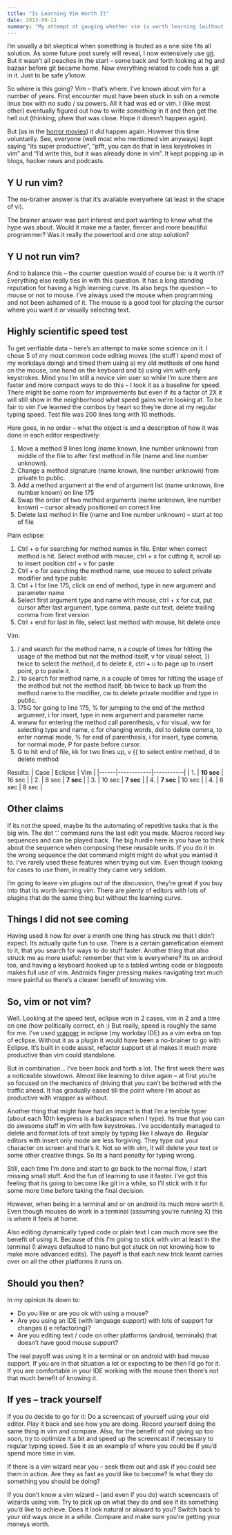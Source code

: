 ```yaml
---
title: "Is Learning Vim Worth It"
date: 2013-09-11
summary: "My attempt at gauging whether vim is worth learning (without spending the time everyone says it takes to). See if you should go for it or not"
---
```


I’m usually a bit skeptical when something is touted as a one size fits all solution. As some future post surely will reveal, I now extensively use [git](http://git-scm.com/). But it wasn’t all peaches in the start – some back and forth looking at hg and bazaar before git became home. Now everything related to code has a .git in it. Just to be safe y’know.

So where is this going? Vim – that’s where. I’ve known about vim for a number of years. First encounter must have been stuck in ssh on a remote linux box with no sudo / su powers. All it had was ed or vim. I (like most other) eventually figured out how to write _something_ in it and then get the hell out (thinking, phew that was close. Hope it doesn’t happen again).

But (as in the [horror movies](http://www.collegehumor.com/picture/6906024/sharkalanche-movie-makes-obvious-sense)) it _did_ happen again. However this time voluntarily. See, everyone (well most who mentioned vim anyways) kept saying “its super productive”, “pfft, you can do that in less keystrokes in vim” and “I’d write this, but it was already done in vim”. It kept popping up in blogs, hacker news and podcasts.

## Y U run vim?
The no-brainer answer is that it’s available everywhere (at least in the shape of vi).

The brainer answer was part interest and part wanting to know what the hype was about. Would it make me a faster, fiercer and more beautiful programmer? Was it really _the_ powertool and one stop solution?

## Y U not run vim?
And to balance this – the counter question would of course be: is it worth it? Everything else really ties in with this question. It has a long standing reputation for having a high learning curve. Its also begs the question – to mouse or not to mouse. I’ve always used the mouse when programming and not been ashamed of it. The mouse is a good tool for placing the cursor where you want it or visually selecting text.

## Highly scientific speed test
To get verifiable data – here’s an attempt to make some science on it. I chose 5 of my most common code editing moves (the stuff I spend most of my workdays doing) and timed them using a) my old methods of one hand on the mouse, one hand on the keyboard and b) using vim with only keystrokes. Mind you I’m still a novice vim user so while I’m sure there are faster and more compact ways to do this – I took it as a baseline for speed. There might be some room for improvements but even if its a factor of 2X it will still show in the neighborhood what speed gains we’re looking at. To be fair to vim I’ve learned the combos by heart so they’re done at my regular typing speed. Test file was 200 lines long with 10 methods.

Here goes, in no order – what the object is and a description of how it was done in each editor respectively:

1.  Move a method 9 lines long (name known, line number unknown) from middle of the file to after first method in file (name and line number unknown).
2.  Change a method signature (name known, line number unknown) from private to public.
3.  Add a method argument at the end of argument list (name unknown, line number known) on line 175
4.  Swap the order of two method arguments (name unknown, line number known) – cursor already positioned on correct line
5.  Delete last method in file (name and line number unknown) – start at top of file

Plain eclipse:

1.  Ctrl + o for searching for method names in file. Enter when correct method is hit. Select method with mouse, ctrl + x for cutting it, scroll up to insert position ctrl + v for paste
2.  Ctrl + o for searching the method name, use mouse to select private modifier and type public
3.  Ctrl + l for line 175, click on end of method, type in new argument and parameter name
4.  Select first argument type and name with mouse, ctrl + x for cut, put cursor after last argument, type comma, paste cut text, delete trailing comma from first version
5.  Ctrl + end for last in file, select last method with mouse, hit delete once

Vim:

1.  / and search for the method name, n a couple of times for hitting the usage of the method but not the method itself, v for visual select, \}\} twice to select the method, d to delete it, ctrl + u to page up to insert point, p to paste it.
2.  / to search for method name, n a couple of times for hitting the usage of the method but not the method itself, bb twice to back up from the method name to the modifier, cw to delete private modifier and type in public.
3.  175G for going to line 175, % for jumping to the end of the method argument, i for insert, type in new argument and parameter name
4.  wwww for entering the method call parenthesis, v for visual, ww for selecting type and name, c for changing words, del to delete comma, to enter normal mode, % for end of parenthesis, i for insert, type comma, for normal mode, P for paste before cursor.
5.  G to hit end of file, kk for two lines up, v \{\{ to select entire method, d to delete method

Results:
| Case | Eclipse    | Vim       |
|------|------------|-----------|
| 1.   | **10 sec** | 16 sec    |
| 2.   | 8 sec      | **7 sec** |
| 3.   | 10 sec     | **7 sec** |
| 4.   | **7 sec**  | 10 sec    |
| 4.   | 8 sec      | 8 sec     |

## Other claims
If its not the speed, maybe its the automating of repetitive tasks that is the big win. The dot ‘.’ command runs the last edit you made. Macros record key sequences and can be played back. The big hurdle here is you have to think about the sequence when composing these reusable units. If you do it in the wrong sequence the dot command might might do what you wanted it to. I’ve rarely used these features when trying out vim. Even though looking for cases to use them, in reality they came very seldom.

I’m going to leave vim plugins out of the discussion, they’re great if you buy into that its worth learning vim. There are plenty of editors with lots of plugins that do the same thing but without the learning curve.

## Things I did not see coming
Having used it now for over a month one thing has struck me that I didn’t expect. Its actually quite fun to use. There is a certain gamefication element to it, that you search for ways to do stuff faster.
Another thing that also struck me as more useful: remember that vim is everywhere? Its on android too, and having a keyboard hooked up to a tabled writing code or blogposts makes full use of vim. Androids finger pressing makes navigating text much more painful so there’s a clearer benefit of knowing vim.

## So, vim or not vim?
Well. Looking at the speed test, eclipse won in 2 cases, vim in 2 and a time on one (how politically correct, eh :) But really, speed is roughly the same for me. I’ve used [vrapper](http://vrapper.sourceforge.net/home/) in eclipse (my workday IDE) as a vim extra on top of eclipse. Without it as a plugin it would have been a no-brainer to go with Eclipse. It’s built in code assist, refactor support et al makes it much more productive than vim could standalone.

But in combination… I’ve been back and forth a lot. The first week there was a noticeable slowdown. Almost like learning to drive again – at first you’re so focused on the mechanics of driving that you can’t be bothered with the traffic ahead. It has gradually eased till the point where I’m about as productive with vrapper as without.

Another thing that might have had an impact is that I’m a terrible typer (about each 10th keypress is a backspace when I type). Its true that you can do awesome stuff in vim with few keystrokes. I’ve accidentally managed to delete and format lots of text simply by typing like I always do. Regular editors with insert only mode are less forgiving. They type out your character on screen and that’s it. Not so with vim, it will delete your text or some other creative things. So its a hard penalty for typing wrong.

Still, each time I’m done and start to go back to the normal flow, I start missing small stuff. And the fun of learning to use it faster. I’ve got this feeling that its going to become like git in a while, so I’ll stick with it for some more time before taking the final decision.

However, when being in a terminal and or on android its much more worth it. Even though mouses do work in a terminal (assuming you’re running X) this is where it feels at home.

Also editing dynamically typed code or plain text I can much more see the benefit of using it. Because of this I’m going to stick with vim at least in the terminal (I always defaulted to nano but got stuck on not knowing how to make more advanced edits). The payoff is that each new trick learnt carries over on all the other platforms it runs on.

## Should you then?
In my opinion its down to:

*   Do you like or are you ok with using a mouse?
*   Are you using an IDE (with language support) with lots of support for changes (i e refactoring)?
*   Are you editing text / code on other platforms (android, terminals) that doesn’t have good mouse support?

The real payoff was using it in a terminal or on android with bad mouse support. If you are in that situation a lot or expecting to be then I’d go for it. If you are comfortable in your IDE working with the mouse then there’s not that much benefit of knowing it.

## If yes – track yourself
If you do decide to go for it: Do a screencast of yourself using your old editor. Play it back and see how you are doing. Record yourself doing the same thing in vim and compare. Also, for the benefit of not giving up too soon, try to optimize it a bit and speed up the screencast if necessary to regular typing speed. See it as an example of where you could be if you’d spend more time in vim.

If there is a vim wizard near you – seek them out and ask if you could see them in action. Are they as fast as you’d like to become? Is what they do something you should be doing?

If you don’t know a vim wizard – (and even if you do) watch sceencasts of wizards using vim. Try to pick up on what they do and see if its something you’d like to achieve. Does it look natural or akward to you? Switch back to your old ways once in a while. Compare and make sure you’re getting your moneys worth.
